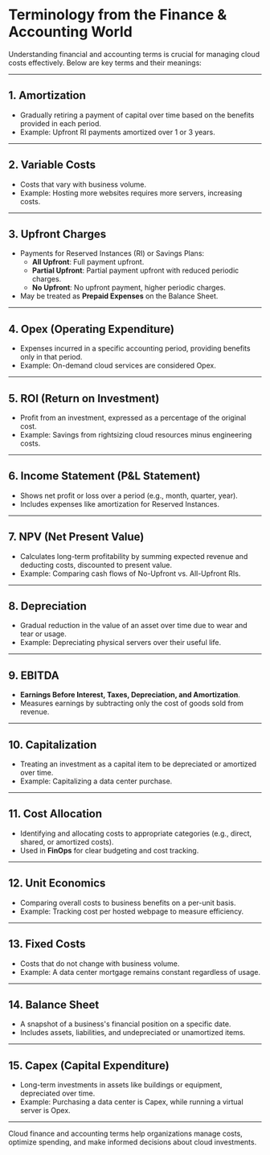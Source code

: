 # Terminology from the Finance & Accounting World

Understanding financial and accounting terms is crucial for managing cloud costs effectively. Below are key terms and their meanings:

---

## 1. Amortization

- Gradually retiring a payment of capital over time based on the benefits provided in each period.
- Example: Upfront RI payments amortized over 1 or 3 years.

---

## 2. Variable Costs

- Costs that vary with business volume.
- Example: Hosting more websites requires more servers, increasing costs.

---

## 3. Upfront Charges

- Payments for Reserved Instances (RI) or Savings Plans:
  - **All Upfront**: Full payment upfront.
  - **Partial Upfront**: Partial payment upfront with reduced periodic charges.
  - **No Upfront**: No upfront payment, higher periodic charges.
- May be treated as **Prepaid Expenses** on the Balance Sheet.

---

## 4. Opex (Operating Expenditure)

- Expenses incurred in a specific accounting period, providing benefits only in that period.
- Example: On-demand cloud services are considered Opex.

---

## 5. ROI (Return on Investment)

- Profit from an investment, expressed as a percentage of the original cost.
- Example: Savings from rightsizing cloud resources minus engineering costs.

---

## 6. Income Statement (P&L Statement)

- Shows net profit or loss over a period (e.g., month, quarter, year).
- Includes expenses like amortization for Reserved Instances.

---

## 7. NPV (Net Present Value)

- Calculates long-term profitability by summing expected revenue and deducting costs, discounted to present value.
- Example: Comparing cash flows of No-Upfront vs. All-Upfront RIs.

---

## 8. Depreciation

- Gradual reduction in the value of an asset over time due to wear and tear or usage.
- Example: Depreciating physical servers over their useful life.

---

## 9. EBITDA

- **Earnings Before Interest, Taxes, Depreciation, and Amortization**.
- Measures earnings by subtracting only the cost of goods sold from revenue.

---

## 10. Capitalization

- Treating an investment as a capital item to be depreciated or amortized over time.
- Example: Capitalizing a data center purchase.

---

## 11. Cost Allocation

- Identifying and allocating costs to appropriate categories (e.g., direct, shared, or amortized costs).
- Used in **FinOps** for clear budgeting and cost tracking.

---

## 12. Unit Economics

- Comparing overall costs to business benefits on a per-unit basis.
- Example: Tracking cost per hosted webpage to measure efficiency.

---

## 13. Fixed Costs

- Costs that do not change with business volume.
- Example: A data center mortgage remains constant regardless of usage.

---

## 14. Balance Sheet

- A snapshot of a business's financial position on a specific date.
- Includes assets, liabilities, and undepreciated or unamortized items.

---

## 15. Capex (Capital Expenditure)

- Long-term investments in assets like buildings or equipment, depreciated over time.
- Example: Purchasing a data center is Capex, while running a virtual server is Opex.

---

Cloud finance and accounting terms help organizations manage costs, optimize spending, and make informed decisions about cloud investments.
